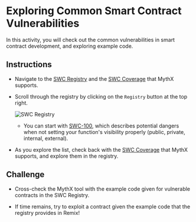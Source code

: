 # Exploring Common Smart Contract Vulnerabilities

In this activity, you will check out the common vulnerabilities in smart contract development, and exploring example code.

## Instructions

* Navigate to the [SWC Registry](https://swcregistry.io/) and the [SWC Coverage](https://mythx.io/swc-coverage/) that MythX supports.

* Scroll through the registry by clicking on the `Registry` button at the top right.

  ![SWC Registry](Images/swc-registry.png)

  * You can start with [SWC-100](https://swcregistry.io/docs/SWC-100), which describes potential dangers when not setting your function's visibility properly (public, private, internal, external).

* As you explore the list, check back with the [SWC Coverage](https://mythx.io/swc-coverage/) that MythX supports, and explore them in the registry.

## Challenge

* Cross-check the MythX tool with the example code given for vulnerable contracts in the SWC Registry.

* If time remains, try to exploit a contract given the example code that the registry provides in Remix!

